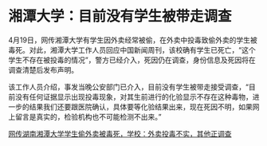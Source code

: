 # 湘潭大学：目前没有学生被带走调查

4月19日，网传湘潭大学有学生因外卖经常被偷，在外卖中投毒致偷外卖的学生被毒死。对此，湘潭大学工作人员回应中国新闻周刊，该校确有学生已死亡，“这个学生不存在被投毒的情况”，警方已经介入，死因仍在调查，身份信息及死因将在调查清楚后发布声明。

该工作人员介绍，事发当晚公安部门已介入，目前没有学生被带走接受调查，“目前没有任何证据显示出现投毒现象，对其生前进行的化验显示不存在这种毒物，进一步的结果我们还要跟医院确认，具体要等化验结果出来，现在死因不明，如果网上留言是真实的，检验机构也不可能检测不出来。”

[网传湖南湘潭大学学生偷外卖被毒死，学校：外卖投毒不实，其他正调查
](https://news.qq.com/rain/a/20240419A0566W00)

